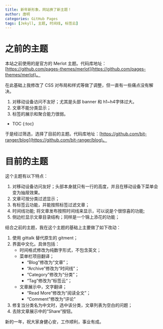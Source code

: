 ```yaml
---
title: 新年新形象，网站换了新主题！
author: 唐明
categories: GitHub Pages
tags: [Jekyll, 主题, 时间线, 标签云]
---
```

# 之前的主题

本站之前使用的是官方的 Merlot 主题。代码库地址：[https://github.com/pages-themes/merlot](https://github.com/pages-themes/merlot)。

在此基础上我修改了 CSS 对布局和样式等做了调整，但一直有一些痛点没有解决。

1. 对移动设备访问不友好；尤其是头部 banner 和 h1~h4字体过大。
1. 文章不能分类显示；
1. 标签的展示和聚合能力很弱。

<!--以上为摘要内容-->
* TOC
{:toc}

于是经过筛选，选择了目前的主题。代码库地址：[https://github.com/bit-ranger/blog](https://github.com/bit-ranger/blog)。

# 目前的主题

这个主题有以下特点：

1. 对移动设备访问友好；头部本身就只有一行的高度，并且在移动设备下菜单会变为抽屉效果。
1. 文章可按分类过滤显示；
1. 有标签云功能，并能按照标签过滤文章；
1. 时间线功能; 将文章发布按照时间线来显示，可以说是个很惊喜的功能;
1. 侧边栏显示文章目录结构；同样是一个锦上添花的功能；

结合之前的主题，我在这个主题的基础上主要做了如下改动：

1. 使用 gittalk 替代原生的 gitment；
1. 界面中文化。具体包括：
    - 时间格式修改为纯数字形式，不包含英文；
    - 菜单栏项目翻译；
        - “Blog”修改为“文章”；
        - “Archive”修改为“时间线”；
        - “Category”修改为“分类”；
        - “Tag”修改为”标签云“；
    - 文章展示中，文字翻译；
        - “Read More”修改为“阅读全文”；
        - “Comment”修改为“评论”
1. 修复当分类名为中文时，选中该分类，文章列表为空白的问题；
1. 去除文章展示中的“Share”按钮。

新的一年，祝大家身健心安，工作顺利，事业有成。